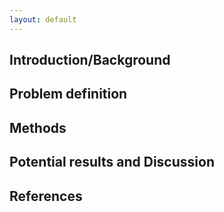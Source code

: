 ```yaml
---
layout: default
---
```


## Introduction/Background


## Problem definition

## Methods

## Potential results and Discussion

## References

